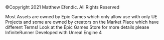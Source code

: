 ©Copyright 2021 Matthew Efendic. All Rights Reserved

Most Assets are owned by Epic Games which only allow use with only UE Projects and some are owned by creators on the Market Place which have different Terms!
Look at the Epic Games Store for more details please
InfiniteRunner
Developed with Unreal Engine 4

